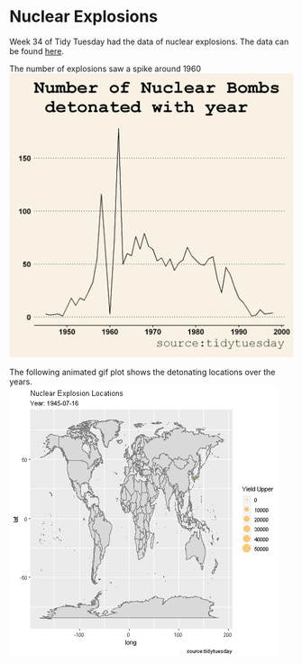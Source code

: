 # Nuclear Explosions

Week 34 of Tidy Tuesday had the data of nuclear explosions. The data can be found [here](https://github.com/rfordatascience/tidytuesday/blob/master/README.md).

The number of explosions saw a spike around 1960
![](bombs_with_year.jpeg)

The following animated gif plot shows the detonating locations over the years.
![](animation.gif)
